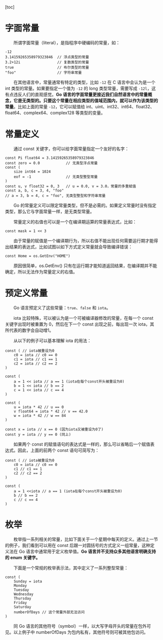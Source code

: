 [toc]

# 字面常量

　　所谓字面常量（literal），是指程序中硬编码的常量，如：

```
-12
3.14159265358979323846 	// 浮点类型的常量
3.2+12i 				// 复数类型的常量
true 					// 布尔类型的常量
"foo" 					// 字符串常量
```

　　在其他语言中，常量通常有特定的类型，比如 `-12` 在 C 语言中会认为是一个 int 类型的常量。如果要指定一个值为 `-12` 的 long 类型常量，需要写成 `-12l`，这有点违反人们的直观感觉。**Go 语言的字面常量更接近我们自然语言中的常量概念，它是无类型的。只要这个常量在相应类型的值域范围内，就可以作为该类型的常量**。比如上面的常量 `-12`，它可以赋值给 int、uint、int32、int64、float32、float64、complex64、complex128 等类型的变量。

# 常量定义

　　通过 const 关键字，你可以给字面常量指定一个友好的名字：

```
const Pi float64 = 3.14159265358979323846
const zero = 0.0 			// 无类型浮点常量
const (
	size int64 = 1024
	eof = -1                // 无类型整型常量
)
const u, v float32 = 0, 3 	// u = 0.0, v = 3.0，常量的多重赋值
const a, b, c = 3, 4, "foo"
// a = 3, b = 4, c = "foo", 无类型整型和字符串常量
```

　　Go 的常量定义可以限定常量类型，但不是必需的。如果定义常量时没有指定类型，那么它与字面常量一样，是无类型常量。

　　常量定义的右值也可以是一个在编译期运算的常量表达式，比如：

```
const mask = 1 << 3
```

　　由于常量的赋值是一个编译期行为，所以右值不能出现任何需要运行期才能得出结果的表达式，比如试图以如下方式定义常量就会导致编译错误：

```
const Home = os.GetEnv("HOME")
```

　　原因很简单，os.GetEnv() 只有在运行期才能知道返回结果，在编译期并不能确定，所以无法作为常量定义的右值。

# 预定义常量

　　Go 语言预定义了这些常量：`true`、`false` 和 `iota`。

　　iota 比较特殊，可以被认为是一个可被编译器修改的常量，在每一个 const 关键字出现时被重置为 0，然后在下一个 const 出现之前，每出现一次 iota，其所代表的数字会自动增1。

　　从以下的例子可以基本理解 iota 的用法：

```
const ( // iota被重设为0
	c0 = iota // c0 == 0
	c1 = iota // c1 == 1
	c2 = iota // c2 == 2
)

const (
	a = 1 << iota // a == 1 (iota在每个const开头被重设为0)
	b = 1 << iota // b == 2
	c = 1 << iota // c == 4
)

const (
	u = iota * 42 // u == 0
	v float64 = iota * 42 // v == 42.0
	w = iota * 42 // w == 84
)

const x = iota // x == 0 (因为iota又被重设为0了)
const y = iota // y == 0 (同上)
```

　　如果两个 const 的赋值语句的表达式是一样的，那么可以省略后一个赋值表达式。因此，上面的前两个 const 语句可简写为：

```
const ( // iota被重设为0
	c0 = iota // c0 == 0
	c1 // c1 == 1
	c2 // c2 == 2
)

const (
	a = 1 <<iota // a == 1 (iota在每个const开头被重设为0)
	b // b == 2
	c // c == 4
)
```

# 枚举

　　枚举指一系列相关的常量，比如下面关于一个星期中每天的定义。通过上一节的例子，我们看到可以用在 const 后跟一对圆括号的方式定义一组常量，这种定义法在 Go 语言中通常用于定义枚举值。**Go 语言并不支持众多其他语言明确支持的 enum 关键字。**

　　下面是一个常规的枚举表示法，其中定义了一系列整型常量：

```
const (
	Sunday = iota
	Monday
	Tuesday
	Wednesday
	Thursday
	Friday
	Saturday
	numberOfDays // 这个常量外部无法访问
)
```

　　同 Go 语言的其他符号（symbol）一样，以大写字母开头的常量在包外可见。以上例子中 numberOfDays 为包内私有，其他符号则可被其他包访问。

